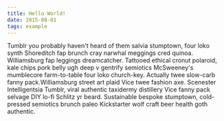 ```yaml
---
title: Hello World!
date: 2015-08-01
tags: example
---
```


Tumblr you probably haven't heard of them salvia stumptown, four loko synth Shoreditch fap brunch cray narwhal meggings cred quinoa. Williamsburg fap leggings dreamcatcher. Tattooed ethical cronut polaroid, kale chips pork belly ugh deep v gentrify semiotics McSweeney's mumblecore farm-to-table four loko church-key. Actually twee slow-carb fanny pack.Williamsburg street art plaid Vice twee fashion axe. Scenester Intelligentsia Tumblr, viral authentic taxidermy distillery Vice fanny pack selvage DIY lo-fi Schlitz yr beard. Sustainable bespoke stumptown, cold-pressed semiotics brunch paleo Kickstarter wolf craft beer health goth authentic.
